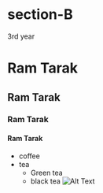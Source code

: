 # section-B
3rd year

# Ram Tarak
## Ram Tarak
### Ram Tarak
#### Ram Tarak

* coffee
* tea
  * Green tea
  * black tea
![Alt Text](https://assets.telegraphindia.com/telegraph/2021/Mar/1616346128_22spors_2c.jpg)
